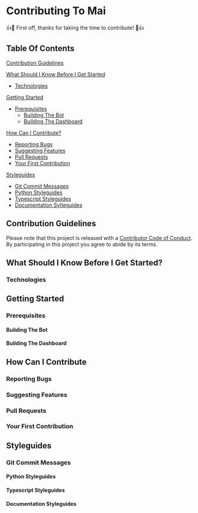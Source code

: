 # Contributing To Mai

:+1::tada: First off, thanks for taking the time to contribute! :tada::+1:

## Table Of Contents

[Contribution Guidelines](#contribution-guidelines)

[What Should I Know Before I Get Started](#what-should-i-know-before-i-get-started)

* [Technologies](#technologies)

[Getting Started](#getting-started)

* [Prerequisites](#prerequisites)
  * [Building The Bot](#building-the-bot)
  * [Building The Dashboard](#building-the-dashboard)

[How Can I Contribute?](#how-can-i-contribute)

* [Reporting Bugs](#reporting-bugs)
* [Suggesting Features](#suggesting-features)
* [Pull Requests](#pull-requests)
* [Your First Contribution](#your-first-contribution)

[Styleguides](#styleguides)

* [Git Commit Messages](#git-commit-messages)
* [Python Styleguides](#python-styleguides)
* [Typescript Styleguides](#typescript-styleguides)
* [Documentation Sytleguides](#documentation-styleguides)

## Contribution Guidelines

Please note that this project is released with a [Contributor Code of Conduct](https://github.com/xFGhoul/Mai/blob/dev/CODE_OF_CONDUCT.md). By participating in this project you agree to abide by its terms.

## What Should I Know Before I Get Started?

### Technologies

## Getting Started

### Prerequisites

#### Building The Bot

#### Building The Dashboard

## How Can I Contribute

### Reporting Bugs

### Suggesting Features

### Pull Requests

### Your First Contribution

## Styleguides

### Git Commit Messages

#### Python Styleguides

#### Typescript Styleguides

#### Documentation Styleguides
